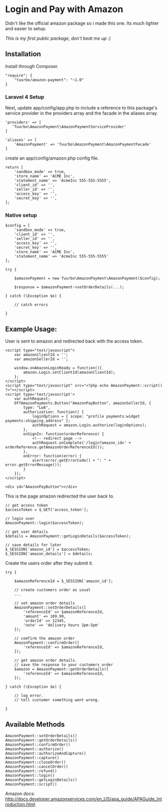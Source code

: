 # Login and Pay with Amazon

Didn't like the official amazon package so i made this one. Its much lighter and easier to setup.

*This is my first public package, don't beat me up :)*

## Installation
Install through Composer.
```
"require": {
    "tuurbo/amazon-payment": "~1.0"
}
```

### Laravel 4 Setup
Next, update app/config/app.php to include a reference to this package's service provider in the providers array and the facade in the aliases array.

```
'providers' => [
   'Tuurbo\AmazonPayment\AmazonPaymentServiceProvider'
]
```

```
'aliases' => [
    'AmazonPayment' => 'Tuurbo\AmazonPayment\AmazonPaymentFacade'
]
```

create an app/config/amazon.php config file.
```
return [
    'sandbox_mode' => true,
    'store_name' => 'ACME Inc',
    'statement_name' => 'AcmeInc 555-555-5555',
    'client_id' => '',
    'seller_id' => '',
    'access_key' => '',
    'secret_key' => '',
];
```

### Native setup
```
$config = [
    'sandbox_mode' => true,
    'client_id' => '',
    'seller_id' => '',
    'access_key' => '',
    'secret_key' => '',
    'store_name' => 'ACME Inc',
    'statement_name' => 'AcmeInc 555-555-5555'
];

try {

    $amazonPayment = new Tuurbo\AmazonPayment\AmazonPayment($config);

    $response = $amazonPayment->setOrderDetails(...);

} catch (\Exception $e) {

    // catch errors

}
```


## Example Usage:
User is sent to amazon and redirected back with the access token.
```
<script type="text/javascript">
    var amazonClientId = '';
    var amazonSellerId = '';

    window.onAmazonLoginReady = function(){
        amazon.Login.setClientId(amazonClientId);
    };
</script>
<script type="text/javascript" src="<?php echo AmazonPayment::script() ?>"></script>
<script type='text/javascript'>
    var authRequest;
    OffAmazonPayments.Button("AmazonPayButton", amazonSellerId, {
        type: "LwA",
        authorization: function() {
            loginOptions = { scope: "profile payments:widget payments:shipping_address" };
            authRequest = amazon.Login.authorize(loginOptions);
        },
        onSignIn: function(orderReference) {
            <!-- redirect page -->
            authRequest.onComplete('/login?amazon_id=' + orderReference.getAmazonOrderReferenceId());
        },
        onError: function(error) {
            alert(error.getErrorCode() + ": " + error.getErrorMessage());
        }
    });
</script>

<div id="AmazonPayButton"></div>
```

This is the page amazon redirected the user back to.
```
// get access token
$accessToken = $_GET['access_token'];

// login user
AmazonPayment::login($accessToken);

// get user details
$details = AmazonPayment::getLoginDetails($accessToken);

// save details for later
$_SESSION['amazon_id'] = $accessToken;
$_SESSION['amazon_details'] = $details;
```

Create the users order after they submit it.
```
try {

	$amazonReferenceId = $_SESSION['amazon_id'];

	// create customers order as usual
	...

	// set amazon order details
	AmazonPayment::setOrderDetails([
	    'referenceId' => $amazonReferenceId,
	    'amount' => 109.99,
	    'orderId' => 12345,
	    'note' => 'delivery hours 2pm-5pm'
	]);

	// comfirm the amazon order
	AmazonPayment::confirmOrder([
	    'referenceId' => $amazonReferenceId,
	]);

	// get amazon order details.
	// save the response to your customers order
	$amazon = AmazonPayment::getOrderDetails([
	    'referenceId' => $amazonReferenceId,
	]);

} catch (\Exception $e) {

	// log error.
	// tell customer something went wrong.

}
```

## Available Methods

```
AmazonPayment::setOrderDetails()
AmazonPayment::getOrderDetails()
AmazonPayment::confirmOrder()
AmazonPayment::authorize()
AmazonPayment::authorizeAndCapture()
AmazonPayment::capture()
AmazonPayment::closeOrder()
AmazonPayment::cancelOrder()
AmazonPayment::refund()
AmazonPayment::login()
AmazonPayment::getLoginDetails()
AmazonPayment::script()
```

Amazon docs: http://docs.developer.amazonservices.com/en_US/apa_guide/APAGuide_Introduction.html
